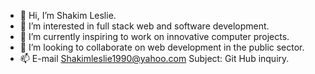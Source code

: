 - 👋 Hi, I’m Shakim Leslie.
- 👀 I’m interested in full stack web and software development.
- 🌱 I’m currently inspiring to work on innovative computer projects.
- 💞️ I’m looking to collaborate on web development in the public sector.
- 📫 E-mail Shakimleslie1990@yahoo.com  Subject: Git Hub inquiry.

<!---
shakimleslie1990/shakimleslie1990 is a ✨ special ✨ repository because its `README.md` (this file) appears on your GitHub profile.
You can click the Preview link to take a look at your changes.
--->
